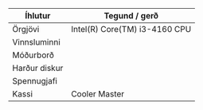 | Íhlutur       | Tegund / gerð                 |
|---------------|-------------------------------|
| Örgjövi       | Intel(R) Core(TM) i3-4160 CPU |
| Vinnsluminni  |                               |
| Móðurborð     |                               |
| Harður diskur |                               |
| Spennugjafi   |                               |
| Kassi         | Cooler Master                 |